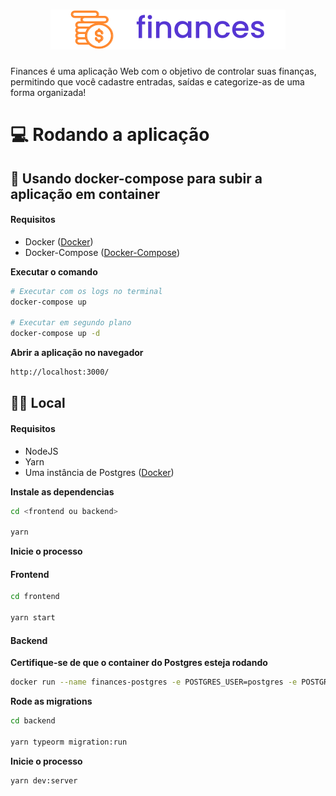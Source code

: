 # <h1 align="center">![Finances](.github/logo.svg)</h1>

Finances é uma aplicação Web com o objetivo de controlar suas finanças, permitindo que você cadastre entradas, saídas e categorize-as de uma forma organizada!

# 💻 Rodando a aplicação

## 🐳 Usando docker-compose para subir a aplicação em container

#### Requisitos

- Docker ([Docker](https://docs.docker.com/engine/install/ubuntu/))
- Docker-Compose ([Docker-Compose](https://docs.docker.com/compose/install/))

**Executar o comando**

```sh
# Executar com os logs no terminal
docker-compose up

# Executar em segundo plano
docker-compose up -d
```

**Abrir a aplicação no navegador**
```sh
http://localhost:3000/
```

## 💪🏻 Local
#### Requisitos

- NodeJS
- Yarn
- Uma instância de Postgres ([Docker](https://hub.docker.com/_/postgres))

**Instale as dependencias**

```sh
cd <frontend ou backend>

yarn
```

**Inicie o processo**

#### Frontend

```sh
cd frontend

yarn start
```

#### Backend

**Certifique-se de que o container do Postgres esteja rodando**

```sh
docker run --name finances-postgres -e POSTGRES_USER=postgres -e POSTGRES_PASSWORD=p0stgr3s -e POSTGRES_DB=finances -p 5432:5432 -d postgres
```

**Rode as migrations**

```sh
cd backend

yarn typeorm migration:run
```

**Inicie o processo**

```sh
yarn dev:server
```
